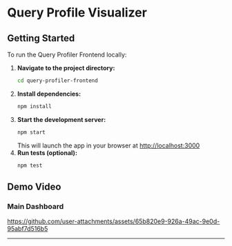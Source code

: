 # Query Profile Visualizer

## Getting Started

To run the Query Profiler Frontend locally:

1. **Navigate to the project directory:**
   ```sh
   cd query-profiler-frontend
   ```
2. **Install dependencies:**
   ```sh
   npm install
   ```
3. **Start the development server:**
   ```sh
   npm start
   ```
   This will launch the app in your browser at [http://localhost:3000](http://localhost:3000)
4. **Run tests (optional):**
   ```sh
   npm test
   ```
   
## Demo Video

### Main Dashboard

https://github.com/user-attachments/assets/65b820e9-926a-49ac-9e0d-95abf7d516b5

---

